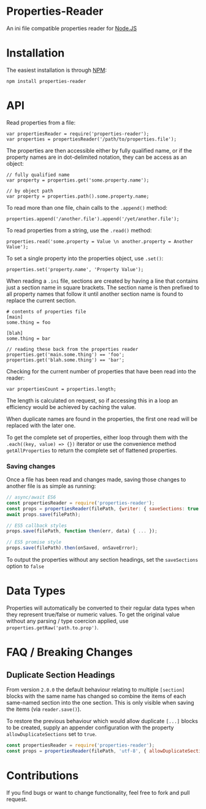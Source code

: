 Properties-Reader
=================

An ini file compatible properties reader for [Node.JS](http://nodejs.org)

Installation
============

The easiest installation is through [NPM](http://npmjs.org):

    npm install properties-reader

API
===

Read properties from a file:

    var propertiesReader = require('properties-reader');
    var properties = propertiesReader('/path/to/properties.file');

The properties are then accessible either by fully qualified name, or if the property names are in dot-delimited
notation, they can be access as an object:

    // fully qualified name
    var property = properties.get('some.property.name');

    // by object path
    var property = properties.path().some.property.name;

To read more than one file, chain calls to the `.append()` method:

    properties.append('/another.file').append('/yet/another.file');

To read properties from a string, use the `.read()` method:

    properties.read('some.property = Value \n another.property = Another Value');

To set a single property into the properties object, use `.set()`:

    properties.set('property.name', 'Property Value');

When reading a `.ini` file, sections are created by having a line that contains just a section name in square
brackets. The section name is then prefixed to all property names that follow it until another section name is found
to replace the current section.

    # contents of properties file
    [main]
    some.thing = foo

    [blah]
    some.thing = bar

    // reading these back from the properties reader
    properties.get('main.some.thing') == 'foo';
    properties.get('blah.some.thing') == 'bar';

Checking for the current number of properties that have been read into the reader:

    var propertiesCount = properties.length;

The length is calculated on request, so if accessing this in a loop an efficiency would be achieved by caching the
value.

When duplicate names are found in the properties, the first one read will be replaced with the later one.

To get the complete set of properties, either loop through them with the `.each((key, value) => {})` iterator or
use the convenience method `getAllProperties` to return the complete set of flattened properties. 

### Saving changes

Once a file has been read and changes made, saving those changes to another file is as simple as running:

```javascript
// async/await ES6
const propertiesReader = require('properties-reader');
const props = propertiesReader(filePath, {writer: { saveSections: true }});
await props.save(filePath);

// ES5 callback styles
props.save(filePath, function then(err, data) { ... });

// ES5 promise style
props.save(filePath).then(onSaved, onSaveError);
```

To output the properties without any section headings, set the `saveSections` option to `false`

Data Types
==========

Properties will automatically be converted to their regular data types when they represent true/false or numeric
values. To get the original value without any parsing / type coercion applied, use `properties.getRaw('path.to.prop')`.

FAQ / Breaking Changes
======================

## Duplicate Section Headings

From version `2.0.0` the default behaviour relating to multiple `[section]` blocks with the same name has changed
so combine the items of each same-named section into the one section. This is only visible when saving the items
(via `reader.save()`).

To restore the previous behaviour which would allow duplicate `[...]` blocks to be created, supply an appender
configuration with the property `allowDuplicateSections` set to `true`.

```javascript
const propertiesReader = require('properties-reader');
const props = propertiesReader(filePath, 'utf-8', { allowDuplicateSections: true });
```

Contributions
=============

If you find bugs or want to change functionality, feel free to fork and pull request.

